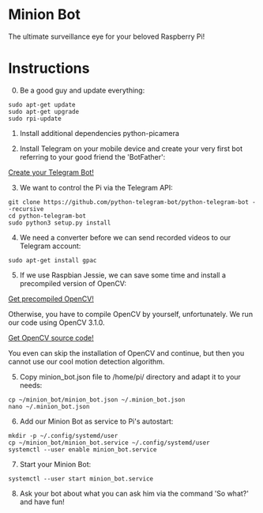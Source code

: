# Minion Bot
The ultimate surveillance eye for your beloved Raspberry Pi!

# Instructions
0) Be a good guy and update everything:
  ```
sudo apt-get update
sudo apt-get upgrade
sudo rpi-update
  ```
1) Install additional dependencies
python-picamera
  
2) Install Telegram on your mobile device and create your very first bot referring to your good friend the 'BotFather':

[Create your Telegram Bot!](https://core.telegram.org/bots)

3) We want to control the Pi via the Telegram API:
  ```
git clone https://github.com/python-telegram-bot/python-telegram-bot --recursive
cd python-telegram-bot
sudo python3 setup.py install
  ```
4) We need a converter before we can send recorded videos to our Telegram account:
  ```
sudo apt-get install gpac
  ```
5) If we use Raspbian Jessie, we can save some time and install a precompiled version of OpenCV:

[Get precompiled OpenCV!](https://github.com/jabelone/OpenCV-for-Pi)

Otherwise, you have to compile OpenCV by yourself, unfortunately. We run our code using OpenCV 3.1.0.

[Get OpenCV source code!](https://opencv.org/releases.html)

You even can skip the installation of OpenCV and continue, but then you cannot use our cool motion detection algorithm.

5) Copy minion_bot.json file to /home/pi/ directory and adapt it to your needs:
  ```
cp ~/minion_bot/minion_bot.json ~/.minion_bot.json
nano ~/.minion_bot.json
  ```
6) Add our Minion Bot as service to Pi's autostart:
  ```
mkdir -p ~/.config/systemd/user
cp ~/minion_bot/minion_bot.service ~/.config/systemd/user
systemctl --user enable minion_bot.service
  ```
7) Start your Minion Bot:
  ```
systemctl --user start minion_bot.service
  ```
8) Ask your bot about what you can ask him via the command 'So what?'  and have fun!
